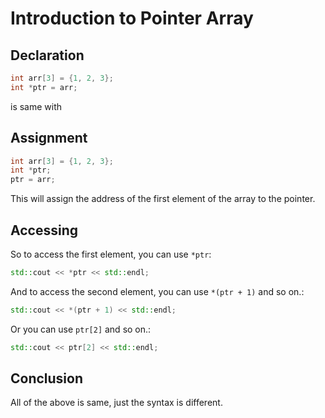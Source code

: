 # Introduction to Pointer Array

## Declaration

```cpp
int arr[3] = {1, 2, 3};
int *ptr = arr;
```

is same with

## Assignment

```cpp
int arr[3] = {1, 2, 3};
int *ptr;
ptr = arr;
```

This will assign the address of the first element of the array to the pointer.

## Accessing

So to access the first element, you can use `*ptr`:

```cpp
std::cout << *ptr << std::endl;
```

And to access the second element, you can use `*(ptr + 1)` and so on.:

```cpp
std::cout << *(ptr + 1) << std::endl;
```

Or you can use `ptr[2]` and so on.:

```cpp
std::cout << ptr[2] << std::endl;
```

## Conclusion

All of the above is same, just the syntax is different.
